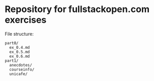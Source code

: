 # Repository for fullstackopen.com exercises

File structure:

```
part0/
  ex_0.4.md
  ex_0.5.md
  ex_0.6.md
part1/
  anecdotes/
  courseinfo/
  unicafe/
```
